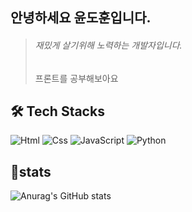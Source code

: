 ## 안녕하세요 윤도훈입니다.

> <h6>재밌게 살기위해 노력하는 개발자입니다.</h6> 프론트를 공부해보아요

<h2>🛠️ Tech Stacks</h2>
<div style=display="flex">
  <img alt="Html" src ="https://img.shields.io/badge/HTML5-E34F26.svg?&style=for-the-badge&logo=HTML5&logoColor=white"/> 
<img alt="Css" src ="https://img.shields.io/badge/CSS3-1572B6.svg?&style=for-the-badge&logo=CSS3&logoColor=white"/> 
<img alt="JavaScript" src ="https://img.shields.io/badge/JavaScriipt-F7DF1E.svg?&style=for-the-badge&logo=JavaScript&logoColor=black"/> <img alt="Python" src ="https://img.shields.io/badge/Python-3776AB.svg?&style=for-the-badge&logo=Python&logoColor=white"/> 
</div>


## 🏅stats

![Anurag's GitHub stats](https://github-readme-stats.vercel.app/api?username=dohun08&show_icons=true&theme=radical)

